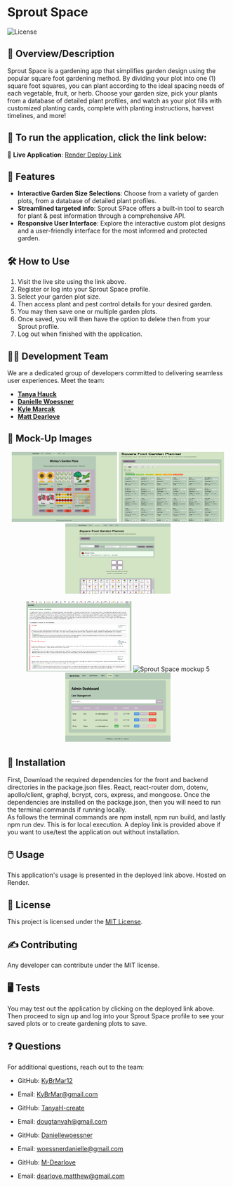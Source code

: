 # **Sprout Space**

![License](https://img.shields.io/badge/license-MIT-brightgreen)

## 📜 **Overview/Description**
Sprout Space is a gardening app that simplifies garden design using the popular square foot gardening method. By dividing your plot into one (1) square foot squares, you can plant according to the ideal spacing needs of each vegetable, fruit, or herb. Choose your garden size, pick your plants from a database of detailed plant profiles, and watch as your plot fills with customized planting cards, complete with planting instructions, harvest timelines, and more!
##  🏃 **To run the application, click the link below:**
🔗 **Live Application**: [Render Deploy Link](https://rendertest-v95r.onrender.com/)


## 🚀 Features
- **Interactive Garden Size Selections**: Choose from a variety of garden plots, from a database of detailed plant profiles.
- **Streamlined targeted info**: Sprout SPace offers a built-in tool to search for plant & pest information through a comprehensive API.
- **Responsive User Interface**: Explore the interactive custom plot designs and a user-friendly interface for the most informed and protected garden.



## 🛠 **How to Use**
1. Visit the live site using the link above.
2. Register or log into your Sprout Space profile.
3. Select your garden plot size.
4. Then access plant and pest control details for your desired garden.
5. You may then save one or multiple garden plots.
6. Once saved, you will then have the option to delete then from your Sprout profile. 
7. Log out when finished with the application. 



## 🧑‍💻 **Development Team**
We are a dedicated group of developers committed to delivering seamless user experiences. Meet the team:
- [**Tanya Hauck**](https://github.com/TanyaH-create)
- [**Danielle Woessner**](https://github.com/Daniellewoessner)
- [**Kyle Marcak**](https://github.com/KyBrMar12)
- [**Matt Dearlove**](https://github.com/M-Dearlove)



## 🎨 **Mock-Up Images**
<p align="center">
  <img src="mockups/image-1.png" alt="Sprout Space mockup 1" width="240" height="160"/>
  <img src="mockups/image-2.PNG" alt="Sprout Space mockup 2" width="240" height="160"/>
  <img src="mockups/image-3.PNG" alt="Sprout Space mockup 3" width="240" height="160"/>
</p>
<p align="center">
  <img src="mockups/image-4.PNG" alt="Sprout Space mockup 4" width="240" height="160"/>
  <img src="mockups/image-5.PNG" alt="Sprout Space mockup 5" width="240" height="160"/>
  <img src="mockups/image-6.PNG" alt="Sprout Space mockup 6" width="240" height="160"/>
</p>


## 💽 **Installation**

First, Download the required dependencies for the front and backend directories in the package.json files. React, react-router dom, dotenv, apollo/client, graphql, bcrypt, cors, express, and mongoose. Once the dependencies are installed on the package.json, then you will need to run the terminal commands if running locally. <br/>
As follows the terminal commands are npm install, npm run build, and lastly npm run dev. This is for local execution. A deploy link is provided above if you want to use/test the application out without installation. 

## 🖱️ **Usage**

This application's usage is presented in the deployed link above. Hosted on Render. 


## 📝 **License**

This project is licensed under the [MIT License](https://opensource.org/licenses/MIT).


## ✍️ **Contributing**

Any developer can contribute under the MIT license. 


## 🖥️ **Tests**
 
You may test out the application by clicking on the deployed link above. Then proceed to sign up and log into your Sprout Space profile to see your saved plots or to create gardening plots to save. 

## ❓ **Questions**

For additional questions, reach out to the team:

- GitHub: [KyBrMar12](https://github.com/KyBrMar12)
- Email: KyBrMar@gmail.com

- GitHub: [TanyaH-create](https://github.com/TanyaH-create)
- Email: dougtanyah@gmail.com

- GitHub: [Daniellewoessner](https://github.com/Daniellewoessner)
- Email: woessnerdanielle@gmail.com

- GitHub: [M-Dearlove](https://github.com/M-Dearlove)
- Email: dearlove.matthew@gmail.com